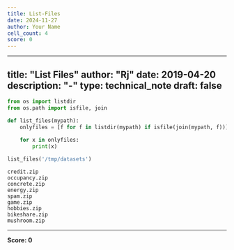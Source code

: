 ```yaml
---
title: List-Files
date: 2024-11-27
author: Your Name
cell_count: 4
score: 0
---
```


---
title: "List Files"
author: "Rj"
date: 2019-04-20
description: "-"
type: technical_note
draft: false
---

```python
from os import listdir
from os.path import isfile, join
```


```python
def list_files(mypath):
    onlyfiles = [f for f in listdir(mypath) if isfile(join(mypath, f))]
    
    for x in onlyfiles:
        print(x)
```


```python
list_files('/tmp/datasets')
```

    credit.zip
    occupancy.zip
    concrete.zip
    energy.zip
    spam.zip
    game.zip
    hobbies.zip
    bikeshare.zip
    mushroom.zip



---
**Score: 0**